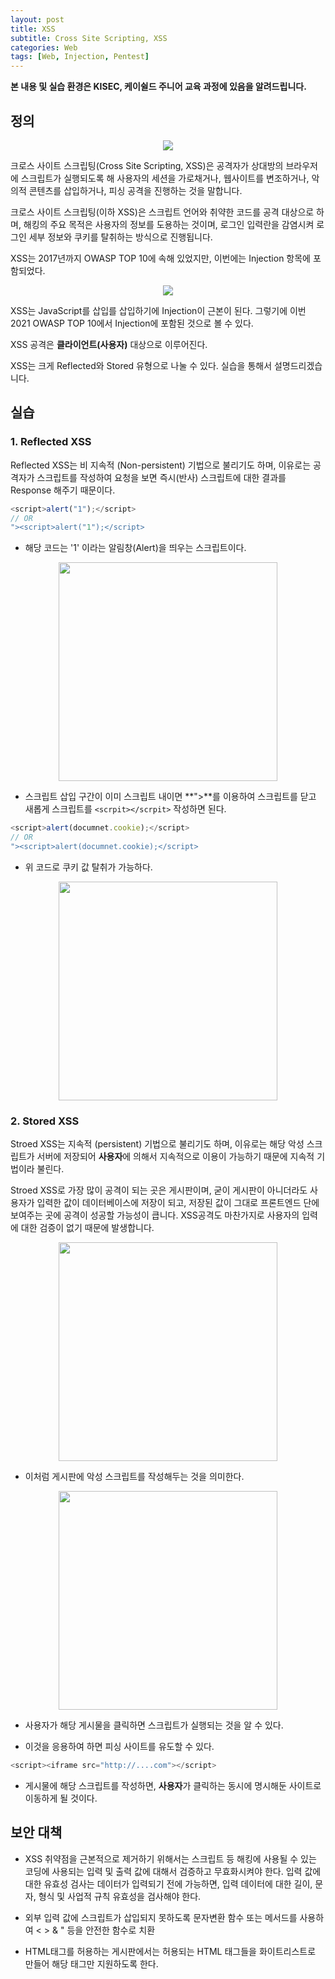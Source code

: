 ```yaml
---
layout: post
title: XSS
subtitle: Cross Site Scripting, XSS
categories: Web
tags: [Web, Injection, Pentest]
---
```


**본 내용 및 실습 환경은 KISEC, 케이쉴드 주니어 교육 과정에 있음을 알려드립니다.**

## 정의

<p align="center">
<img src ="https://user-images.githubusercontent.com/78135526/179155890-e46fcb6f-9a2f-487a-a908-2464a6136b44.png">
</p>

크로스 사이트 스크립팅(Cross Site Scripting, XSS)은 공격자가 상대방의 브라우저에 스크립트가 실행되도록 해 사용자의 세션을 가로채거나, 웹사이트를 변조하거나, 악의적 콘텐츠를 삽입하거나, 피싱 공격을 진행하는 것을 말합니다.

크로스 사이트 스크립팅(이하 XSS)은 스크립트 언어와 취약한 코드를 공격 대상으로 하며, 해킹의 주요 목적은 사용자의 정보를 도용하는 것이며, 로그인 입력란을 감염시켜 로그인 세부 정보와 쿠키를 탈취하는 방식으로 진행됩니다.

XSS는 2017년까지 OWASP TOP 10에 속해 있었지만, 이번에는 Injection 항목에 포함되었다.

<p align="center">
<img src ="https://user-images.githubusercontent.com/78135526/179155063-62f55546-5380-48db-a8a7-3c9d49848a02.png">
</p>

XSS는 JavaScript를 삽입를 삽입하기에 Injection이 근본이 된다. 그렇기에 이번 2021 OWASP TOP 10에서 Injection에 포함된 것으로 볼 수 있다. 

XSS 공격은 **클라이언트(사용자)** 대상으로 이루어진다.

XSS는 크게 Reflected와 Stored 유형으로 나눌 수 있다. 실습을 통해서 설명드리겠습니다.

## 실습

### 1. Reflected XSS

Reflected XSS는 비 지속적 (Non-persistent) 기법으로 불리기도 하며, 이유로는 공격자가 스크립트를 작성하여 요청을 보면 즉시(반사) 스크립트에 대한 결과를 Response 해주기 때문이다.

```javascript
<script>alert("1");</script>
// OR
"><script>alert("1");</script>
```
* 해당 코드는 '1' 이라는 알림창(Alert)을 띄우는 스크립트이다.

<p align="center">
<img src ="https://user-images.githubusercontent.com/78135526/179158623-5c82b7d2-1333-418c-af8f-7f504951b9e4.png" width = 350>
</p>

* 스크립트 삽입 구간이 이미 스크립트 내이면 **">**를 이용하여 스크립트를 닫고 새롭게 스크립트를 `<scrpit></scrpit>` 작성하면 된다.

```javascript
<script>alert(documnet.cookie);</script> 
// OR
"><script>alert(documnet.cookie);</script> 
```
* 위 코드로 쿠키 값 탈취가 가능하다.

<p align="center">
<img src ="https://user-images.githubusercontent.com/78135526/179161390-6e3f2d45-96ba-4cee-8529-eac23eedd62a.png" width = 350>
</p>

### 2. Stored XSS

Stroed XSS는 지속적 (persistent) 기법으로 불리기도 하며, 이유로는 해당 악성 스크립트가 서버에 저장되어 **사용자**에 의해서 지속적으로 이용이 가능하기 때문에 지속적 기법이라 불린다.

Stroed XSS로 가장 많이 공격이 되는 곳은 게시판이며, 굳이 게시판이 아니더라도 사용자가 입력한 값이 데이터베이스에 저장이 되고, 저장된 값이 그대로 프론트엔드 단에 보여주는 곳에 공격이 성공할 가능성이 큽니다. XSS공격도 마찬가지로 사용자의 입력에 대한 검증이 없기 때문에 발생합니다.

<p align="center">
<img src ="https://user-images.githubusercontent.com/78135526/179165562-75788976-8d4f-4b37-910e-973b7f41e542.png" width = 350>
</p>

* 이처럼 게시판에 악성 스크립트를 작성해두는 것을 의미한다.

<p align="center">
<img src ="https://user-images.githubusercontent.com/78135526/179165731-8f6e0936-7ffe-4a52-bfcc-12f79a061220.png" width = 350>
</p>

* 사용자가 해당 게시물을 클릭하면 스크립트가 실행되는 것을 알 수 있다.

* 이것을 응용하여 하면 피싱 사이트를 유도할 수 있다.

```javascript
<script><iframe src="http://....com"></script>
```

* 게시물에 해당 스크립트를 작성하면, **사용자**가 클릭하는 동시에 명시해둔 사이트로 이동하게 될 것이다.

## 보안 대책

* XSS 취약점을 근본적으로 제거하기 위해서는 스크립트 등 해킹에 사용될 수 있는 코딩에 사용되는 입력 및 출력 값에 대해서 검증하고 무효화시켜야 한다. 입력 값에 대한 유효성 검사는 데이터가 입력되기 전에 가능하면, 입력 데이터에 대한 길이, 문자, 형식 및 사업적 규칙 유효성을 검사해야 한다.

* 외부 입력 값에 스크립트가 삽입되지 못하도록 문자변환 함수 또는 메서드를 사용하여 < > & " 등을 안전한 함수로 치환
 

* HTML태그를 허용하는 게시판에서는 허용되는 HTML 태그들을 화이트리스트로 만들어 해당 태그만 지원하도록 한다.